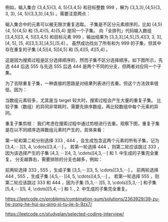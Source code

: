 例如，输入集合 {3,4,5}\{3, 4, 5\}{3,4,5} 和目标整数 999 ，解为 {3,3,3},{4,5}\{3, 3, 3\}, \{4, 5\}{3,3,3},{4,5} 。需要注意两点：

输入集合中的元素可以被无限次重复选取。
子集是不区分元素顺序的，比如 {4,5}\{4, 5\}{4,5} 和 {5,4}\{5, 4\}{5,4} 是同一个子集。
向「全排列」代码输入数组 [3,4,5][3, 4, 5][3,4,5] 和目标元素 999 ，输出结果为 [3,3,3],[4,5],[5,4][3, 3, 3], [4, 5], [5, 4][3,3,3],[4,5],[5,4] 。
虽然成功找出了所有和为 999 的子集，但其中存在重复的子集 [4,5][4, 5][4,5] 和 [5,4][5, 4][5,4] 。

这是因为搜索过程是区分选择顺序的，然而子集不区分选择顺序。如下图所示，先选 444 后选 555 与先选 555 后选 444 是两个不同的分支，但两者对应同一个子集。


为了去除重复子集，一种直接的思路是对结果列表进行去重。但这个方法效率很低，因为：

当数组元素较多，尤其是当 target 较大时，搜索过程会产生大量的重复子集。
比较子集（数组）的异同非常耗时，需要先排序数组，再比较数组中每个元素的异同。

重复子集剪枝：
我们考虑在搜索过程中通过剪枝进行去重。观察下图，重复子集是在以不同顺序选择数组元素时产生的，具体来看：

第一轮和第二轮分别选择 333 , 444 ，会生成包含这两个元素的所有子集，记为 [3,4,⋯ ][3, 4, \cdots][3,4,⋯] 。
若第一轮选择 444 ，则第二轮应该跳过 333 ，因为该选择产生的子集 [4,3,⋯ ][4, 3, \cdots][4,3,⋯] 和 1. 中生成的子集完全重复。
分支越靠右，需要排除的分支也越多，例如：

前两轮选择 333 , 555 ，生成子集 [3,5,⋯ ][3, 5, \cdots][3,5,⋯] 。
前两轮选择 444 , 555 ，生成子集 [4,5,⋯ ][4, 5, \cdots][4,5,⋯] 。
若第一轮选择 555 ，则第二轮应该跳过 333 和 444 ，因为子集 [5,3,⋯ ][5, 3, \cdots][5,3,⋯] 和子集 [5,4,⋯ ][5, 4, \cdots][5,4,⋯] 和 1. , 2. 中生成的子集完全重复。

https://leetcode.cn/problems/combination-sum/solutions/2363929/39-zu-he-zong-he-hui-su-qing-xi-tu-jie-b-9zx7/


https://leetcode.cn/studyplan/selected-coding-interview/